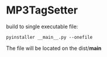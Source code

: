 # MP3TagSetter
build to single executable file:
```
pyinstaller __main__.py --onefile
```
The file will be located on the dist/__main__